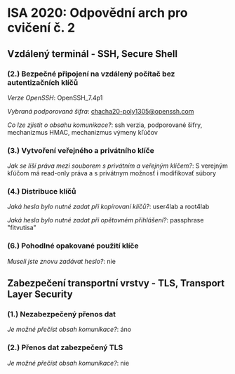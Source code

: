 # ISA 2020: Odpovědní arch pro cvičení č. 2

## Vzdálený terminál - SSH, Secure Shell

### (2.) Bezpečné připojení na vzdálený počítač bez autentizačních klíčů

*Verze OpenSSH*: OpenSSH_7.4p1

*Vybraná podporovaná šifra*: chacha20-poly1305@openssh.com

*Co lze zjistit o obsahu komunikace?*: ssh verzia, podporované šifry, mechanizmus HMAC, mechanizmus výmeny kľúčov

### (3.) Vytvoření veřejného a privátního klíče

*Jak se liší práva mezi souborem s privátním a veřejným klíčem?*: S verejným kľúčom má read-only práva a s privátnym možnosť i modifikovať súbory

### (4.) Distribuce klíčů

*Jaká hesla bylo nutné zadat při kopírovaní klíčů?*: user4lab a root4lab

*Jaká hesla bylo nutné zadat při opětovném přihlášení?*: passphrase "fitvutisa"

### (6.) Pohodlné opakované použití klíče

*Museli jste znovu zadávat heslo?*: nie

## Zabezpečení transportní vrstvy - TLS, Transport Layer Security

### (1.) Nezabezpečený přenos dat

*Je možné přečíst obsah komunikace?*: áno

### (2.) Přenos dat zabezpečený TLS

*Je možné přečíst obsah komunikace?*: nie
